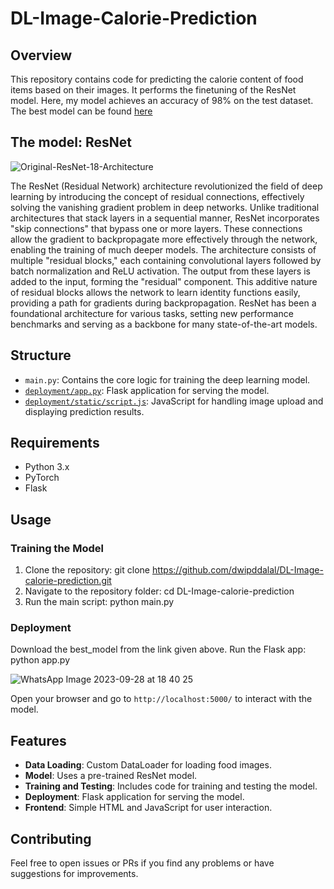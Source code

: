 # DL-Image-Calorie-Prediction

## Overview

This repository contains code for predicting the calorie content of food items based on their images. It performs the finetuning of the ResNet model.
Here, my model achieves an accuracy of 98% on the test dataset.
The best model can be found [here](https://drive.google.com/file/d/1hFTxJaXXGyia_iT0fL8V9mLAanYWCiAY/view?usp=sharing)


## The model: ResNet
![Original-ResNet-18-Architecture](https://github.com/dwipddalal/DL-Image-calorie-prediction/assets/91228207/e21e6b70-d0d3-4d51-92e1-7c5182cb3c23)


The ResNet (Residual Network) architecture revolutionized the field of deep learning by introducing the concept of residual connections, effectively solving the vanishing gradient problem in deep networks. Unlike traditional architectures that stack layers in a sequential manner, ResNet incorporates "skip connections" that bypass one or more layers. These connections allow the gradient to backpropagate more effectively through the network, enabling the training of much deeper models. The architecture consists of multiple "residual blocks," each containing convolutional layers followed by batch normalization and ReLU activation. The output from these layers is added to the input, forming the "residual" component. This additive nature of residual blocks allows the network to learn identity functions easily, providing a path for gradients during backpropagation. ResNet has been a foundational architecture for various tasks, setting new performance benchmarks and serving as a backbone for many state-of-the-art models.

## Structure

- `main.py`: Contains the core logic for training the deep learning model.
- [`deployment/app.py`](https://github.com/dwipddalal/DL-Image-calorie-prediction/blob/main/deployment/app.py): Flask application for serving the model.
- [`deployment/static/script.js`](https://github.com/dwipddalal/DL-Image-calorie-prediction/blob/main/deployment/static/script.js): JavaScript for handling image upload and displaying prediction results.

## Requirements

- Python 3.x
- PyTorch
- Flask

## Usage

### Training the Model

1. Clone the repository: git clone https://github.com/dwipddalal/DL-Image-calorie-prediction.git
2.  Navigate to the repository folder: cd DL-Image-calorie-prediction
3.  Run the main script: python main.py

### Deployment
Download the best_model from the link given above.
Run the Flask app: python app.py

![WhatsApp Image 2023-09-28 at 18 40 25](https://github.com/dwipddalal/DL-Image-calorie-prediction/assets/91228207/19834057-f046-46ec-9106-df40dd997873)


Open your browser and go to `http://localhost:5000/` to interact with the model.

## Features
- **Data Loading**: Custom DataLoader for loading food images.
- **Model**: Uses a pre-trained ResNet model.
- **Training and Testing**: Includes code for training and testing the model.
- **Deployment**: Flask application for serving the model.
- **Frontend**: Simple HTML and JavaScript for user interaction.

## Contributing
Feel free to open issues or PRs if you find any problems or have suggestions for improvements.






